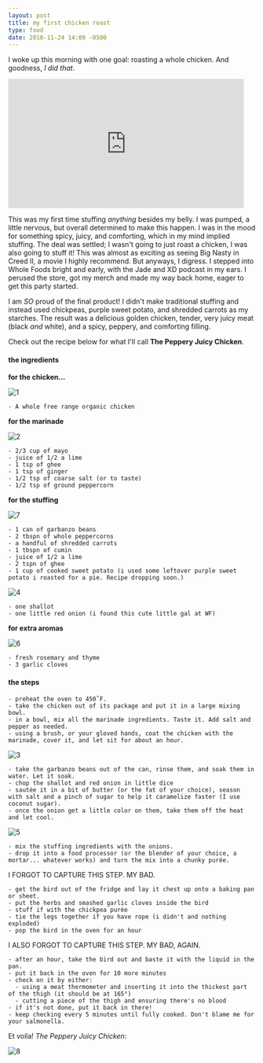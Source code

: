 ```yaml
---
layout: post
title: my first chicken roast
type: food
date: 2018-11-24 14:09 -0500
---
```


I woke up this morning with one goal: roasting a whole chicken. And goodness, _I did that_.

<p></p>
<iframe src="https://giphy.com/embed/3o6Zt422Mkju2mZlPq" width="480" height="263" frameBorder="0" class="giphy-embed" allowFullScreen></iframe>
<p></p>

This was my first time stuffing _anything_ besides my belly. I was pumped, a little nervous, but overall determined to make this happen.
I was in the mood for something spicy, juicy, and comforting, which in my mind implied stuffing. The deal was settled; I wasn't going to just roast a chicken, I was also going to stuff it! This was almost as exciting as seeing Big Nasty in Creed II, a movie I highly recommend. But anyways, I digress. I stepped into Whole Foods bright and early, with the Jade and XD podcast in my ears. I perused the store, got my merch and made my way back home, eager to get this party started.

I am _SO_ proud of the final product! I didn't make traditional stuffing and instead used chickpeas, purple sweet potato, and shredded carrots as my starches. The result was a delicious golden chicken, tender, very juicy meat (black _and_ white), and a spicy, peppery, and comforting filling.

Check out the recipe below for what I'll call **The Peppery Juicy Chicken**.


#### the ingredients

**for the chicken...**

![1][1]
```
- A whole free range organic chicken
```

**for the marinade**

![2][2]
```
- 2/3 cup of mayo
- juice of 1/2 a lime
- 1 tsp of ghee
- 1 tsp of ginger
- 1/2 tsp of coarse salt (or to taste)
- 1/2 tsp of ground peppercorn
```

**for the stuffing**

![7][7]
```
- 1 can of garbanzo beans
- 2 tbspn of whole peppercorns
- a handful of shredded carrots
- 1 tbspn of cumin
- juice of 1/2 a lime
- 2 tspn of ghee
- 1 cup of cooked sweet potato (i used some leftover purple sweet potato i roasted for a pie. Recipe dropping soon.)
```

![4][4]
```
- one shallot
- one little red onion (i found this cute little gal at WF)
```

**for extra aromas**

![6][6]
```
- fresh rosemary and thyme
- 3 garlic cloves
```

#### the steps

```
- preheat the oven to 450˚F.
- take the chicken out of its package and put it in a large mixing bowl.
- in a bowl, mix all the marinade ingredients. Taste it. Add salt and pepper as needed.
- using a brush, or your gloved hands, coat the chicken with the marinade, cover it, and let sit for about an hour.
```
![3][3]

```
- take the garbanzo beans out of the can, rinse them, and soak them in water. Let it soak.
- chop the shallot and red onion in little dice
- sautée it in a bit of butter (or the fat of your choice), season with salt and a pinch of sugar to help it caramelize faster (I use coconut sugar).
- once the onion get a little color on them, take them off the heat and let cool.
```
![5][5]

```
- mix the stuffing ingredients with the onions.
- drop it into a food processor (or the blender of your choice, a mortar... whatever works) and turn the mix into a chunky purée.
```
I FORGOT TO CAPTURE THIS STEP. MY BAD.

```
- get the bird out of the fridge and lay it chest up onto a baking pan or sheet.
- put the herbs and smashed garlic cloves inside the bird
- stuff if with the chickpea purée
- tie the legs together if you have rope (i didn't and nothing exploded)
- pop the bird in the oven for an hour
```
I ALSO FORGOT TO CAPTURE THIS STEP. MY BAD, AGAIN.

```
- after an hour, take the bird out and baste it with the liquid in the pan.
- put it back in the oven for 10 more minutes
- check on it by either:
  - using a meat thermometer and inserting it into the thickest part of the thigh (it should be at 165°)
  - cutting a piece of the thigh and ensuring there's no blood
- if it's not done, put it back in there!
- keep checking every 5 minutes until fully cooked. Don't blame me for your salmonella.
```

Et voila! _The Peppery Juicy Chicken_:

![8][8]

[1]: https://www.dropbox.com/s/cadpn3o88w1aj3m/IMG_2182.jpg?raw=1
[2]: https://www.dropbox.com/s/0l543avta31rby9/IMG_2183.jpg?raw=1
[3]: https://www.dropbox.com/s/ctvh744x20u4c9e/IMG_2185.jpg?raw=1
[4]: https://www.dropbox.com/s/thwjvab2qbvn6su/IMG_2186.jpg?raw=1
[5]: https://www.dropbox.com/s/mfhu9dz6fu7m5l9/IMG_2187.jpg?raw=1
[6]: https://www.dropbox.com/s/vpige9ui3vnysqy/IMG_2190.jpg?raw=1
[7]: https://www.dropbox.com/s/5f95zx11lrmemae/IMG_2188.jpg?raw=1
[8]: https://www.dropbox.com/s/krtyojr16iof638/IMG_2194.jpg?raw=1

